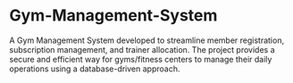 # Gym-Management-System
A Gym Management System developed to streamline member registration, subscription management, and trainer allocation. The project provides a secure and efficient way for gyms/fitness centers to manage their daily operations using a database-driven approach.
